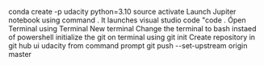 conda create -p udacity python=3.10
source activate 
Launch Jupiter notebook using  command . It launches visual studio code "code . 
Ópen Terminal using Terminal New terminal
Change the terminal to bash instaed of powershell
initialize the git on terminal using git init
Create repository in git hub ui udacity
from command prompt git push --set-upstream origin master